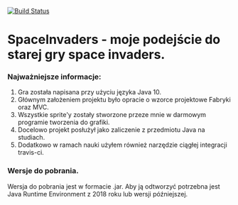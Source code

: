 [![Build Status](https://travis-ci.org/TarasekM/SpaceInvaders.svg?branch=master)](https://travis-ci.org/TarasekM/SpaceInvaders)
# SpaceInvaders - moje podejście do starej gry space invaders.
### Najważniejsze informacje:
1. Gra została napisana przy użyciu języka Java 10.
2. Głównym założeniem projektu było opracie o wzorce projektowe Fabryki oraz MVC.
3. Wszystkie sprite'y zostały stworzone przeze mnie w darmowym programie tworzenia do grafiki.
4. Docelowo projekt posłużył jako zaliczenie z przedmiotu Java na studiach.
5. Dodatkowo w ramach nauki użyłem również narzędzie ciągłej integracji travis-ci.

### Wersje do pobrania.
Wersja do pobrania jest w formacie .jar. Aby ją odtworzyć potrzebna jest Java Runtime Environment z 2018 roku lub wersji późniejszej.
